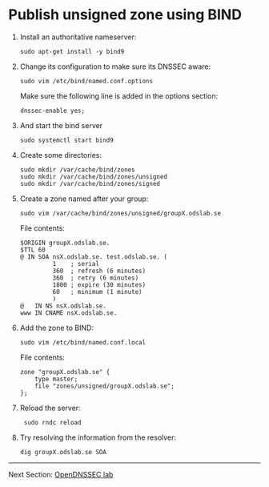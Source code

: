 # Publish unsigned zone using BIND

1.  Install an authoritative nameserver:

        sudo apt-get install -y bind9

2.  Change its configuration to make sure its DNSSEC aware:

        sudo vim /etc/bind/named.conf.options

    Make sure the following line is added in the options section:

        dnssec-enable yes;

3.  And start the bind server

        sudo systemctl start bind9

4.  Create some directories:

        sudo mkdir /var/cache/bind/zones
        sudo mkdir /var/cache/bind/zones/unsigned
        sudo mkdir /var/cache/bind/zones/signed

5.  Create a zone named after your group:

        sudo vim /var/cache/bind/zones/unsigned/groupX.odslab.se

    File contents:

        $ORIGIN groupX.odslab.se.
        $TTL 60
        @ IN SOA nsX.odslab.se. test.odslab.se. (
                 1    ; serial
                 360  ; refresh (6 minutes)
                 360  ; retry (6 minutes)
                 1800 ; expire (30 minutes)
                 60   ; minimum (1 minute)
                 )
        @   IN NS nsX.odslab.se.
        www IN CNAME nsX.odslab.se.

6.  Add the zone to BIND:

        sudo vim /etc/bind/named.conf.local

    File contents:

        zone "groupX.odslab.se" {
            type master;
            file "zones/unsigned/groupX.odslab.se";
        };

7. Reload the server:

        sudo rndc reload

8.  Try resolving the information from the resolver:

        dig groupX.odslab.se SOA


---
Next Section: [OpenDNSSEC lab](opendnssec-lab.md)
